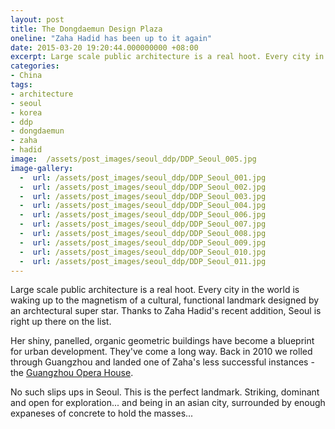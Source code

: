```yaml
---
layout: post
title: The Dongdaemun Design Plaza
oneline: "Zaha Hadid has been up to it again"
date: 2015-03-20 19:20:44.000000000 +08:00
excerpt: Large scale public architecture is a real hoot. Every city in the world is waking up to the magnetism of a cultural, functional landmark designed by an archtectural super star. Thanks to Zaha Hadid's recent addition, Seoul is right up there on the list.
categories:
- China
tags:
- architecture
- seoul
- korea
- ddp
- dongdaemun
- zaha
- hadid
image:  /assets/post_images/seoul_ddp/DDP_Seoul_005.jpg
image-gallery:
  -  url: /assets/post_images/seoul_ddp/DDP_Seoul_001.jpg
  -  url: /assets/post_images/seoul_ddp/DDP_Seoul_002.jpg
  -  url: /assets/post_images/seoul_ddp/DDP_Seoul_003.jpg
  -  url: /assets/post_images/seoul_ddp/DDP_Seoul_004.jpg
  -  url: /assets/post_images/seoul_ddp/DDP_Seoul_006.jpg
  -  url: /assets/post_images/seoul_ddp/DDP_Seoul_007.jpg
  -  url: /assets/post_images/seoul_ddp/DDP_Seoul_008.jpg
  -  url: /assets/post_images/seoul_ddp/DDP_Seoul_009.jpg
  -  url: /assets/post_images/seoul_ddp/DDP_Seoul_010.jpg
  -  url: /assets/post_images/seoul_ddp/DDP_Seoul_011.jpg
---
```

Large scale public architecture is a real hoot. Every city in the world is waking up to the magnetism of a cultural, functional landmark designed by an archtectural super star. Thanks to Zaha Hadid's recent addition, Seoul is right up there on the list.

Her shiny, panelled, organic geometric buildings have become a blueprint for urban development. They've come a long way. Back in 2010 we rolled through Guangzhou and landed one of Zaha's less successful instances - the <a href="http://triplefiveshanghai.com/articles/china/2010/09/26/zaha-hadid-guangzhou.html">Guangzhou Opera House</a>.

No such slips ups in Seoul. This is the perfect landmark. Striking, dominant and open for exploration... and being in an asian city, surrounded by enough expaneses of concrete to hold the masses...